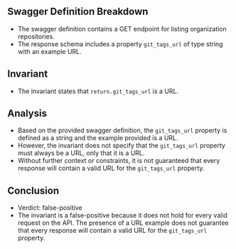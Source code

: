 ## Swagger Definition Breakdown
- The swagger definition contains a GET endpoint for listing organization repositories.
- The response schema includes a property `git_tags_url` of type string with an example URL.

## Invariant
- The invariant states that `return.git_tags_url` is a URL.

## Analysis
- Based on the provided swagger definition, the `git_tags_url` property is defined as a string and the example provided is a URL.
- However, the invariant does not specify that the `git_tags_url` property must always be a URL, only that it is a URL.
- Without further context or constraints, it is not guaranteed that every response will contain a valid URL for the `git_tags_url` property.

## Conclusion
- Verdict: false-positive
- The invariant is a false-positive because it does not hold for every valid request on the API. The presence of a URL example does not guarantee that every response will contain a valid URL for the `git_tags_url` property.
